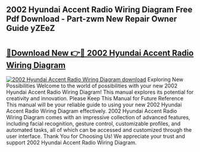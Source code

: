 ## 2002 Hyundai Accent Radio Wiring Diagram Free Pdf Download - Part-zwm New Repair Owner Guide yZEeZ

# <h2><a href="http://dfo4xk.blite.top/?on=2002+Hyundai+Accent+Radio+Wiring+Diagram">🔗Download New 👉🔴 2002 Hyundai Accent Radio Wiring Diagram</a></h2>

[![2002 Hyundai Accent Radio Wiring Diagram download](https://i.imgur.com/lujVjoI.png)](http://dfo4xk.blite.top/?on=2002+Hyundai+Accent+Radio+Wiring+Diagram)
Exploring New Possibilities Welcome to the world of possibilities with your new 2002 Hyundai Accent Radio Wiring Diagram! This manual explores its potential for creativity and innovation. Please Keep This Manual for Future Reference This manual will be your reliable guide to using your new 2002 Hyundai Accent Radio Wiring Diagram effectively. 2002 Hyundai Accent Radio Wiring Diagram comes with an impressive collection of advanced features, including facial recognition, gesture control, customizable profiles, and automated tasks, all of which can be accessed and customized through the user interface. Thank You for Choosing Us! We appreciate your trust and support 2002 Hyundai Accent Radio Wiring Diagram.

